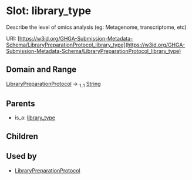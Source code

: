 
# Slot: library_type


Describe the level of omics analysis (eg: Metagenome, transcriptome, etc)

URI: [https://w3id.org/GHGA-Submission-Metadata-Schema/LibraryPreparationProtocol_library_type](https://w3id.org/GHGA-Submission-Metadata-Schema/LibraryPreparationProtocol_library_type)


## Domain and Range

[LibraryPreparationProtocol](LibraryPreparationProtocol.md) &#8594;  <sub>1..1</sub> [String](types/String.md)

## Parents

 *  is_a: [library_type](library_type.md)

## Children


## Used by

 * [LibraryPreparationProtocol](LibraryPreparationProtocol.md)
